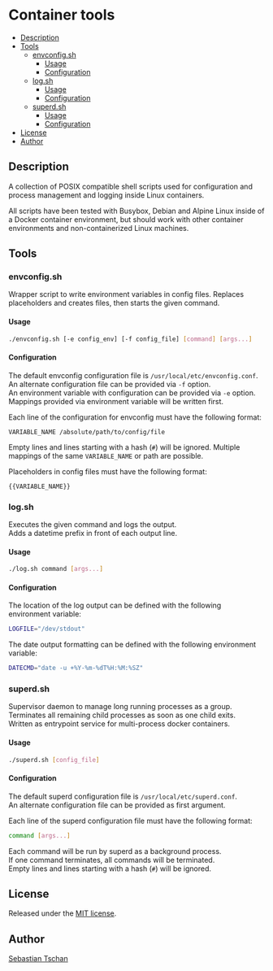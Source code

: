 # Container tools

- [Description](#description)
- [Tools](#tools)
  - [envconfig.sh](#envconfigsh)
    - [Usage](#usage)
    - [Configuration](#configuration)
  - [log.sh](#logsh)
    - [Usage](#usage-1)
    - [Configuration](#configuration-1)
  - [superd.sh](#superdsh)
    - [Usage](#usage-2)
    - [Configuration](#configuration-2)
- [License](#license)
- [Author](#author)

## Description
A collection of POSIX compatible shell scripts used for configuration and
process management and logging inside Linux containers.

All scripts have been tested with Busybox, Debian and Alpine Linux inside
of a Docker container environment, but should work with other container
environments and non-containerized Linux machines.

## Tools

### envconfig.sh
Wrapper script to write environment variables in config files.
Replaces placeholders and creates files, then starts the given command.

#### Usage

```sh
./envconfig.sh [-e config_env] [-f config_file] [command] [args...]
```

#### Configuration
The default envconfig configuration file is `/usr/local/etc/envconfig.conf`.  
An alternate configuration file can be provided via `-f` option.  
An environment variable with configuration can be provided via `-e` option.  
Mappings provided via environment variable will be written first.

Each line of the configuration for envconfig must have the following format:

```
VARIABLE_NAME /absolute/path/to/config/file
```

Empty lines and lines starting with a hash (`#`) will be ignored.
Multiple mappings of the same `VARIABLE_NAME` or path are possible.

Placeholders in config files must have the following format:

```
{{VARIABLE_NAME}}
```

### log.sh
Executes the given command and logs the output.  
Adds a datetime prefix in front of each output line.

#### Usage

```sh
./log.sh command [args...]
```

#### Configuration
The location of the log output can be defined
with the following environment variable:

```sh
LOGFILE="/dev/stdout"
```

The date output formatting can be defined
with the following environment variable:

```sh
DATECMD="date -u +%Y-%m-%dT%H:%M:%SZ"
```

### superd.sh
Supervisor daemon to manage long running processes as a group.  
Terminates all remaining child processes as soon as one child exits.  
Written as entrypoint service for multi-process docker containers.

#### Usage

```sh
./superd.sh [config_file]
```

#### Configuration
The default superd configuration file is `/usr/local/etc/superd.conf`.  
An alternate configuration file can be provided as first argument.

Each line of the superd configuration file must have the following format:

```sh
command [args...]
```

Each command will be run by superd as a background process.  
If one command terminates, all commands will be terminated.  
Empty lines and lines starting with a hash (`#`) will be ignored.

## License
Released under the [MIT license](http://opensource.org/licenses/MIT).

## Author
[Sebastian Tschan](https://blueimp.net/)
